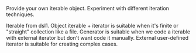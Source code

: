 Provide your own iterable object. Experiment with different iteration techniques.

Iterable from dsl1.
Object iterable + iterator is suitable when it's finite or "straight" collection like a file.
Generator is suitable when we code a iterable with external iterator but don't want code it manually.
External user-defined iterator is suitable for creating complex cases.